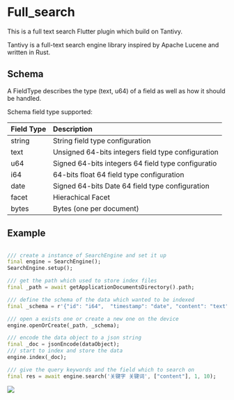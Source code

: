# Full_search

This is a full text search Flutter plugin which build on Tantivy.

Tantivy is a full-text search engine library inspired by Apache Lucene and written in Rust.

## Schema

A FieldType describes the type (text, u64) of a field as well as how it should be handled.

Schema field type supported:

| Field Type | Description |
|:---|:---|
| string |  String field type configuration|
| text |  Unsigned 64-bits integers field type configuration |
| u64 |  Signed 64-bits integers 64 field type configuratio|
| i64 |  64-bits float 64 field type configuration|
| date | Signed 64-bits Date 64 field type configuration|
| facet |  Hierachical Facet|
| bytes |Bytes (one per document)|

## Example


``` dart

/// create a instance of SearchEngine and set it up
final engine = SearchEngine();
SearchEngine.setup();

/// get the path which used to store index files
final _path = await getApplicationDocumentsDirectory().path;

/// define the schema of the data which wanted to be indexed
final _schema = r'{"id": "i64",  "timestamp": "date", "content": "text"}';

/// open a exists one or create a new one on the device
engine.openOrCreate(_path, _schema);

/// encode the data object to a json string
final _doc = jsonEncode(dataObject);
/// start to index and store the data
engine.index(_doc);

/// give the query keywords and the field which to search on 
final res = await engine.search('关键字 关键词', ["content"], 1, 10);

```

![](https://github.com/yiv/full_search/blob/master/example/example.png)



